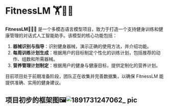 # FitnessLM 🏋️🏋️‍♀️

**FitnessLM🏃‍♀️🏃** 是一个多模态语言模型项目，致力于打造一个支持健身训练和健康管理的对话式人工智能助手。该模型的核心功能包括：

1. **器械识别与指导**：识别健身器械，演示正确的使用方法，并介绍功能。
2. **每周训练计划生成**：根据用户的目标制定个性化的训练计划，包括推荐的动作、组数和所需器械。
3. **营养管理计划制定**：根据用户的健身与健康目标，提供定制化的营养计划。

目前项目处于前期准备阶段，团队正在收集并完善数据集，以确保 FitnessLM 能提供准确、实用的健身建议。

## 项目初步的框架图🖼️![1891731247062_ pic](https://github.com/user-attachments/assets/a5803dff-f06c-4bf6-b712-8c77063e2212)

